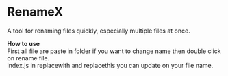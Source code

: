 # RenameX
A tool for renaming files quickly, especially multiple files at once.

**How to use**<br>
First all file are paste in folder if you want to change name then double click on rename file.<br>
index.js in replacewith and replacethis you can update on your file name.
